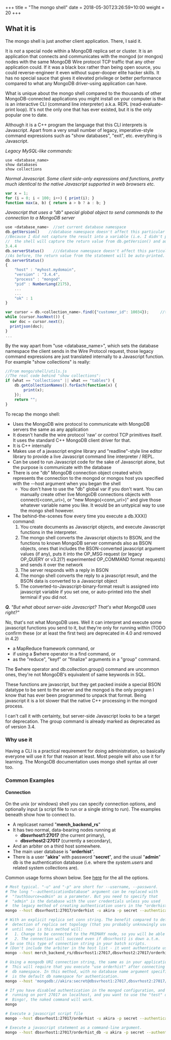 +++
title = "The mongo shell"
date =  2018-05-30T23:26:59+10:00
weight = 20
+++

## What it is

The mongo shell is just another client application. There, I said it. 

It is _not_ a special node within a MongoDB replica set or cluster. It is an application that connects and communicates with the mongod (or mongos) nodes with the same MongoDB Wire protocol TCP traffic that any other application could. If it was a black box rather than being open source, you could reverse-engineer it even without super-dooper elite hacker skills. It has no special sauce that gives it elevated privilege or better performance compared to what any MongoDB driver-using application can have.

What is unique about the mongo shell compared to the thousands of other MongoDB-connected applications you might install on your computer is that is an interactive CLI (command line interpreter) a.k.a. REPL (read-evaluate-print loop). It's not the only one that has ever existed, but it is the only popular one to date.

Although it is a C++ program the language that this CLI interprets is Javascript. Apart from a very small number of legacy, imperative-style command expressions such as "show databases", "exit", etc. everything is Javascript.

_Legacy MySQL-like commands:_
```text
use <database_name>
show databases
show collections
```
_Normal Javascript. Some client side-only expressions and functions, pretty much identical to the native Javascript supported in web browsers etc._
```js
var x = 1;
for (i = 0; i < 100; i++) { print(i); }
function max(a, b) { return a > b ? a : b; }
```
_Javascript that uses a "db" special global object to send commands to the connection to a MongoDB server_

```javascript
use <database_name>  //set current database namespace
db.getVersion()    //database namespace doesn't affect this particular command
//Because I did not capture the result into a variable (i.e. I didn't put "var version_result = …" at the front)
//  the shell will capture the return value from db.getVersion() and auto-print it here
3.4.4
db.serverStatus()    ///database namespace doesn't affect this particular command
//As before, the return value from the statement will be auto-printed.
db.serverStatus()
{
    "host" : "myhost.mydomain",
    "version" : "3.4.4",
    "process" : "mongod",
    "pid" : NumberLong(2175),
    ...
    ...
    "ok" : 1
}

var cursor = db.<collection_name>.find({"customer_id": 10034});     //this command is affected by the database namespace
while (cursor.hasNext()) {
  var doc = cursor.next();
  printjson(doc);
}
...
```

By the way apart from "use <database_name>", which sets the database namespace the client sends in the Wire Protocol request, those legacy command expressions are just translated internally to a Javascript function. For example "show collections" is really:
```js
//From mongo/shell/utils.js
//The real code behind "show collections":
if (what == "collections" || what == "tables") {
    db.getCollectionNames().forEach(function(x) {
        print(x);
    });
    return "";
}
```

To recap the mongo shell:

- Uses the MongoDB wire protocol to communicate with MongoDB servers the same as any application
- It doesn't handle the wire protocol 'raw' or control TCP primitives itself. It uses the standard C++ MongoDB client driver for that.
- It is C++ internally
- Makes use of a javascript engine library and "readline"-style line editor library to provide a live Javascript command line interpreter / REPL.
- Can be used to run Javascript code for the sake of Javascript alone, but the purpose is communicate with the database
- There is one "db" MongoDB connection object created which represents the connection to the mongod or mongos host you specified with the --host argument when you began the shell
  - You don't have to use the "db" global var if you don't want. You can manually create other live MongoDB connections objects with connect(\<conn_uri\>), or "new Mongo(\<conn_uri\>)" and give those whatever variable name you like. It would be an untypical way to use the mongo shell however.
- The behind-the-scenes flow every time you execute a db.XXX() command:
  1. You create documents as Javascript objects, and execute Javascript functions in the interpreter. 
  2. The mongo shell converts the Javascript objects to BSON, and the functions to known MongoDB server commands also as BSON objects, ones that includes the BSON-converted javascript argument values (if any), puts it into the OP_MSG request (or legacy OP_QUERY or v3.2(?) experimented OP_COMMAND format requests) and sends it over the network
  3. The server responds with a reply in BSON
  4. The mongo shell converts the reply to a javascript result, and the BSON data is converted to a Javascript object
  5. The converted-to-Javascript-binary-format result is assigned into javascript variable if you set one, or auto-printed into the shell terminal if you did not.

_**Q.** "But what about server-side Javascript? That's what MongoDB uses right?"_

No, that's not what MongoDB uses. Well it can interpret and execute some javascript functions you send to it, but they're only for running within  (TODO confirm these (or at least the first two) are deprecated in 4.0 and removed in 4.2)

- a MapReduce framework command, or 
- if using a $where operator in a find command, or
- as the "reduce", "keyf" or "finalize" arguments in a "group" command.


The $where operator and db.collection.group() command are uncommon ones, they're not MongoDB's equivalent of same keywords in SQL.

These functions are javascript, but they get packed inside a special BSON datatype to be sent to the server and the mongod is the only program I know that has ever been programmed to unpack that format. Being javascript it is a lot slower that the native C++ processing in the mongod process.

I can't call it with certainty, but server-side Javascript looks to be a target for deprecation. The group command is already marked as deprecated as of version 3.4.

### Why use it

Having a CLI is a practical requirement for doing administration, so basically everyone will use it for that reason at least. Most people will also use it for learning. The MongoDB documentation uses mongo shell syntax all over too.

### Common Examples

#### Connection

On the unix (or windows) shell you can specify connection options, and optionally input (a script file to run or a single string to run). The examples beneath show how to connect to.

- A replicaset named "**merch_backend_rs**" 
- It has two normal, data-bearing nodes running at
  - **dbsvrhost1:27017** (the current primary),
  - **dbsvrhost2:27017** (currently a secondary), 
- And an arbiter on a third host somewhere.
- The main user database is "**orderhist**".
- There is a user "**akira**" with password "**secret**", and the usual "**admin**" db is the authentication database (i.e. where the _system.users_ and related system collections are).

Common usage forms shown below. See <a href="https://docs.mongodb.com/manual/reference/program/mongo/">here</a> for the all the options.
```sh
# Most typical. "-u" and "-p" are short for --username, --password.
# The long "--authenticationDatabase" argument can be replaced with
#  "?authSource=admin" as a parameter. But you need to specify that
#  "admin" is the database with the user credentials unless you used
#  the legacy method of creating authentication users in the "orderhist" db.
mongo --host dbsvrhost1:27017/orderhist -u akira -p secret --authenticationDatabase admin

# With an explicit replica set conn string. The benefit compared to default, automatic
#  detection of replica set topology (that you probably unknowingly used all the time 
#  until now) is this method will:
#   1. Change to be connected to the PRIMARY node, so you will be able to make writes
#   2. The connection will succeed even if dbsvrhost1 is down a.t.m.
# So use this type of connection string in your batch scripts.
# (Don't include the arbiter in the host list - it wont authenticate users.)
mongo --host merch_backend_rs/dbsvrhost1:27017,dbsvrhost2:27017/orderhist -u akira -p secret --authenticationDatabase admin

# Using a mongodb URI connection string, the same as in your application code.
#  This will require that you execute "use orderhist" after connecting to get into that
#  db namespace. In this method, with no database name argument specified, "admin" 
#  is the default db namespace for authentication.
mongo --host 'mongodb://akira:secret@dbsvrhost1:27017,dbsvrhost2:27017/?replicaSet=merch_backend_rs'

# If you have disabled authentication in the mongod configuration, and it is 
#  running on port 27017 on localhost, and you want to use the "test" db ...
#  Bingo!, the naked command will work.
mongo

# Execute a javascript script file
mongo --host dbsvrhost1:27017/orderhist -u akira -p secret --authenticationDatabase admin daily_report.js

# Execute a javascript statement as a command-line argument.
mongo --host dbsvrhost1:27017/orderhist_db -u akira -p secret --authenticationDatabase admin --eval 'var acnt = db.collection_a.count(); var bcnt = db.collection_b.count(); if (acnt != bcnt) print("Reconcilliation error: Collection a and b counts differ by " + Math.abs(acnt - bcnt));'
```
